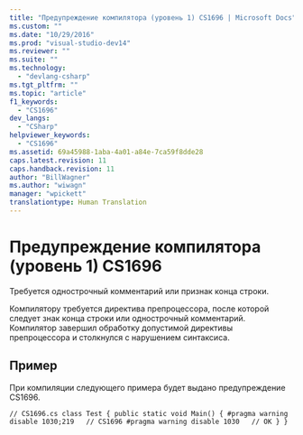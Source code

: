 ```yaml
---
title: "Предупреждение компилятора (уровень 1) CS1696 | Microsoft Docs"
ms.custom: ""
ms.date: "10/29/2016"
ms.prod: "visual-studio-dev14"
ms.reviewer: ""
ms.suite: ""
ms.technology: 
  - "devlang-csharp"
ms.tgt_pltfrm: ""
ms.topic: "article"
f1_keywords: 
  - "CS1696"
dev_langs: 
  - "CSharp"
helpviewer_keywords: 
  - "CS1696"
ms.assetid: 69a45988-1aba-4a01-a84e-7ca59f8dde28
caps.latest.revision: 11
caps.handback.revision: 11
author: "BillWagner"
ms.author: "wiwagn"
manager: "wpickett"
translationtype: Human Translation
---
```

# Предупреждение компилятора (уровень 1) CS1696
Требуется однострочный комментарий или признак конца строки.  
  
 Компилятору требуется директива препроцессора, после которой следует знак конца строки или однострочный комментарий. Компилятор завершил обработку допустимой директивы препроцессора и столкнулся с нарушением синтаксиса.  
  
## Пример  
 При компиляции следующего примера будет выдано предупреждение CS1696.  
  
```  
// CS1696.cs class Test { public static void Main() { #pragma warning disable 1030;219   // CS1696 #pragma warning disable 1030   // OK } }  
```
